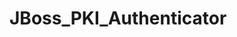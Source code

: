# JBoss_PKI_Authenticator

 <security-domain name="other">
                       <authentication>
                               <login-module code="org.jboss.security.ClientLoginModule" flag="required"/>
                           <login-module code="Remoting" flag="optional">
                               <module-option name="password-stacking" value="useFirstPass"/>
                           </login-module>
                           <login-module code="org.jboss.security.auth.spi.LdapExtLoginModule" flag="optional">
                               <module-option name="password-stacking" value="useFirstPass"/>
                               <module-option name="java.naming.provider.url" value="ldap://hostname:3268"/>
                               <module-option name="java.naming.security.authentication" value="simple"/>
                               <!--<module-option name="java.naming.security.protocol" value="ssl"/>-->
                               <module-option name="java.naming.security.principal" value="CN=Directory Manager,OU=people,DC=se,DC=hr,DC=testing,DC=com"/>
                               <module-option name="java.naming.security.credentials" value="password"/>
                               <module-option name="baseCtxDN" value="DC=se,DC=hr,DC=testing,DC=com"/>
                               <module-option name="baseFilter" value="(userPrincipalName={0})"/>
                               <module-option name="rolesCtxDN" value="DC=se,DC=hr,DC=testing,DC=com"/>
                               <module-option name="roleFilter" value="(userPrincipalName={0})"/>
                               <module-option name="roleAttributeID" value="memberOf"/>
                               <module-option name="roleNameAttributeID" value="cn"/>
                               <module-option name="roleRecursion" value="0"/>
                               <module-option name="java.naming.referral" value="follow"/>
                               <module-option name="roleAttributeIsDN" value="True"/>
                               <module-option name="searchScope" value="SUBTREE_SCOPE"/>
                           </login-module>
                           <login-module code="mil.disa.gccs.jbct.jboss.extensions.ExtendedBaseCertLoginModule" flag="optional">
                               <module-option name="password-stacking" value="useFirstPass"/>
                               <module-option name="securityDomain" value="java:/jaas/other"/>
                               <module-option name="verifier" value="org.jboss.security.auth.certs.AnyCertVerifier"/>
                           </login-module>
                           <login-module name="org.jboss.security.auth.spi.LdapExtLoginModule-2" code="org.jboss.security.auth.spi.LdapExtLoginModule" flag="required">
                               <module-option name="password-stacking" value="useFirstPass"/>
                               <module-option name="java.naming.provider.url" value="ldap://hoostname:3268"/>
                               <module-option name="java.naming.security.authentication" value="simple"/>
                               <!--<module-option name="java.naming.security.protocol" value="ssl"/>-->
                               <module-option name="java.naming.security.principal" value="CN=Directory Manager,OU=people,DC=se,DC=hr,DC=testing,DC=com"/>
                               <module-option name="java.naming.security.credentials" value="password"/>
                               <module-option name="baseCtxDN" value="DC=se,DC=hr,DC=testing,DC=com"/>
                               <module-option name="baseFilter" value="(userPrincipalName={0})"/>
                               <module-option name="rolesCtxDN" value="DC=se,DC=hr,DC=testing,DC=com"/>
                               <module-option name="roleFilter" value="(userPrincipalName={0})"/>
                               <module-option name="roleAttributeID" value="memberOf"/>
                               <module-option name="roleNameAttributeID" value="cn"/>
                               <module-option name="roleRecursion" value="0"/>
                               <module-option name="java.naming.referral" value="follow"/>
                               <module-option name="roleAttributeIsDN" value="True"/>
                               <module-option name="searchScope" value="SUBTREE_SCOPE"/>
                           </login-module>
                       </authentication>
                       <jsse keystore-password="${VAULT::certificates::jks_file_name::1}" keystore-url="${jbct.keystore.file}" truststore-password="${VAULT::certificates::jks_file_name::1}" truststore-url="path_to_truststore.jks" client-auth="true"/>
                   </security-domain>
